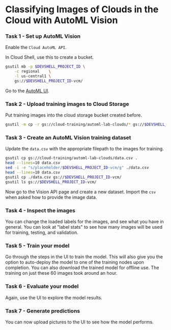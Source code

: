 # Classifying Images of Clouds in the Cloud with AutoML Vision

### Task 1 - Set up AutoML Vision

Enable the `Cloud AutoML API`.

In Cloud Shell, use this to create a bucket.
```sh
gsutil mb -p $DEVSHELL_PROJECT_ID \
    -c regional    \
    -l us-central1 \
    gs://$DEVSHELL_PROJECT_ID-vcm/
```

Go to the [AutoML UI](https://console.cloud.google.com/vision/datasets).

### Task 2 - Upload training images to Cloud Storage

Put training images into the cloud storage bucket created before.

```sh
gsutil -m cp -r gs://cloud-training/automl-lab-clouds/* gs://$DEVSHELL_PROJECT_ID-vcm/
```

### Task 3 - Create an AutoML Vision training dataset

Update the `data.csv` with the appropriate filepath to the images for training.

```sh
gsutil cp gs://cloud-training/automl-lab-clouds/data.csv .
head --lines=10 data.csv
sed -i -e "s/placeholder/$DEVSHELL_PROJECT_ID-vcm/g" ./data.csv
head --lines=10 data.csv
gsutil cp ./data.csv gs://$DEVSHELL_PROJECT_ID-vcm/
gsutil ls gs://$DEVSHELL_PROJECT_ID-vcm/
```

Now go to the Vision API page and create a new dataset. Import the `csv` when asked how to provide the image data.

### Task 4 - Inspect the images

You can change the loaded labels for the images, and see what you have in general. You can look at "label stats" to see how many images will be used for training, testing, and validation.

### Task 5 - Train your model

Go through the steps in the UI to train the model. This will also give you the option to auto-deploy the model to one of the training nodes upon completion. You can also download the trained model for offline use. The training on just these 60 images took around an hour.

### Task 6 - Evaluate your model

Again, use the UI to explore the model results.

### Task 7 - Generate predictions

You can now upload pictures to the UI to see how the model performs.